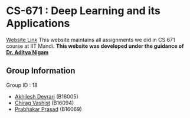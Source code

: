 

# CS-671 : Deep Learning and its Applications

[Website Link](https://akhileshdevrari.github.io/CS-671/)
This website maintains all assignments we did in CS 671 course at IIT Mandi.
**This website was developed under the guidance of [Dr. Aditya Nigam](http://faculty.iitmandi.ac.in/~aditya/)**

## Group Information

Group ID : 18
 - [Akhilesh Devrari](https://github.com/akhileshdevrari/) (B16005)
 - [Chirag Vashist](https://github.com/SerChirag/) (B16094)
 - [Prabhakar Prasad](https://github.com/prabhakarpd7284) (B16069)

